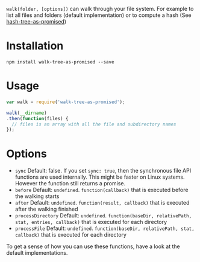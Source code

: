`walk(folder, [options])` can walk through your file system. For example to list all files and folders (default implementation) or to compute a hash (See [hash-tree-as-promised](https://github.com/MajorBreakfast/hash-tree-as-promised))

# Installation
`npm install walk-tree-as-promised --save`

# Usage
``` JavaScript
var walk = require('walk-tree-as-promised');

walk(__dirname)
.then(function(files) {
  // files is an array with all the file and subdirectory names
});
```

# Options
- `sync` Default: false. If you set `sync: true`, then the synchronous file API functions are used internally. This might be faster on Linux systems. However the function still returns a promise.
- `before` Default: `undefined`. `function(callback)` that is executed before the walking starts
- `after` Default: `undefined`. `function(result, callback)` that is executed after the walking finished
- `processDirectory` Default: `undefined`. `function(baseDir, relativePath, stat, entries, callback)` that is executed for each directory
- `processFile` Default: `undefined`. `function(baseDir, relativePath, stat, callback)` that is executed for each directory

To get a sense of how you can use these functions, have a look at the default implementations.